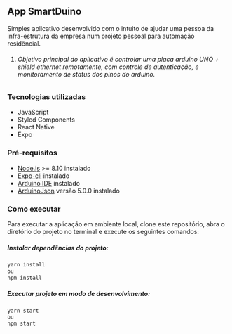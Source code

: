 ## App SmartDuino

Simples aplicativo desenvolvido com o intuito de ajudar uma pessoa da infra-estrutura da empresa num projeto pessoal para automação residêncial.

1. ###### Objetivo principal do aplicativo é controlar uma placa arduino UNO + shield ethernet remotamente, com controle de autenticação, e monitoramento de status dos pinos do arduino.

### Tecnologias utilizadas
- JavaScript
- Styled Components
- React Native
- Expo

### Pré-requisitos
- [Node.js](https://nodejs.org "Node.js") >= 8.10 instalado
- [Expo-cli](https://docs.expo.io/versions/latest/workflow/expo-cli/) instalado
- [Arduino IDE](https://www.arduino.cc/en/main/software) instalado
- [ArduinoJson](https://arduinojson.org/) versão 5.0.0 instalado

### Como executar
Para executar a aplicação em ambiente local, clone este repositório, abra o diretório do projeto no terminal e execute os seguintes comandos:

##### Instalar dependências do projeto:
```sh
yarn install
ou
npm install
```

##### Executar projeto em modo de desenvolvimento:
```sh
yarn start
ou
npm start
```
